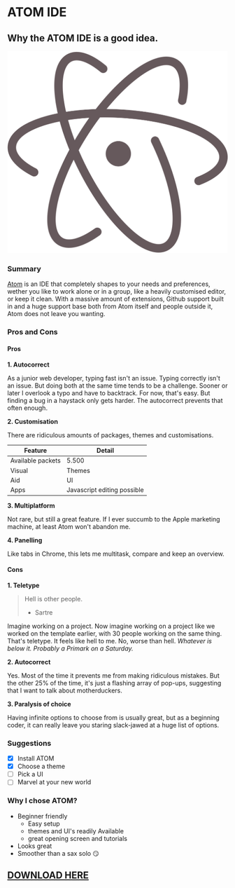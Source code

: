# ATOM IDE

## Why the ATOM IDE is a good idea.

![Atom logo](./logo.png)


### Summary
[Atom](https://atom.io/) is an IDE that completely shapes to your needs and preferences, wether you like to work alone or in a group, like a heavily customised editor, or keep it clean. With a massive amount of extensions, Github support built in and a huge support base both from Atom itself and people outside it, Atom does not leave you wanting.

### Pros and Cons

#### Pros
**1. Autocorrect**

As a junior web developer, typing fast isn't an issue. Typing correctly isn't an issue. But doing both at the same time tends to be a challenge. Sooner or later I overlook a typo and have to backtrack. For now, that's easy. But finding a bug in a haystack only gets harder. The autocorrect prevents that often enough.

**2. Customisation**

There are ridiculous amounts of packages, themes and customisations.

Feature | Detail
--------|--------
Available packets | 5.500
Visual | Themes
Aid | UI
Apps | Javascript editing possible

**3. Multiplatform**

Not rare, but still a great feature. If I ever succumb to the Apple marketing machine, at least Atom won't abandon me.

**4. Panelling**

Like tabs in Chrome, this lets me multitask, compare and keep an overview.

#### Cons

**1. Teletype**

> Hell is other people.
> - Sartre

Imagine working on a project. Now imagine working on a project like we worked on the template earlier, with 30 people working on the same thing. That's teletype. It feels like hell to me. No, worse than hell. *Whatever is below it. Probably a Primark on a Saturday.*



**2. Autocorrect**

Yes. Most of the time it prevents me from making ridiculous mistakes. But the other 25% of the time, it's just a flashing array of pop-ups, suggesting that I want to talk about motherduckers.

**3. Paralysis of choice**

Having infinite options to choose from is usually great, but as a beginning coder, it can really leave you staring slack-jawed at a huge list of options.

### Suggestions

- [x] Install ATOM
- [x] Choose a theme
- [ ] Pick a UI
- [ ] Marvel at your new world

### Why I chose ATOM?
- Beginner friendly
   - Easy setup
   - themes and UI's readily Available
   - great opening screen and tutorials
 - Looks great
 - Smoother than a sax solo :smirk:


## [DOWNLOAD HERE](https://atom.io/download/deb)
